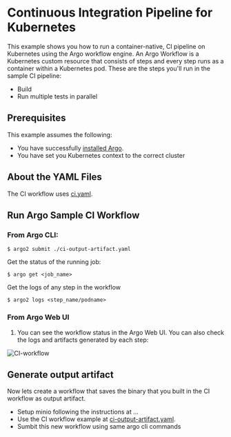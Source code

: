 # Continuous Integration Pipeline for Kubernetes

This example shows you how to run a container-native, CI pipeline on Kubernetes using the Argo workflow engine. An Argo Workflow is a Kubernetes custom resource that consists of steps and every step runs as a container within a Kubernetes pod. These are the steps you'll run in the sample CI pipeline:


* Build 
* Run multiple tests in parallel

## Prerequisites
This example assumes the following:

* You have successfully [installed Argo](https://applatix.com/open-source/argo/get-started/installation).
* You have set you Kubernetes context to the correct cluster


## About the YAML Files

The CI workflow uses [ci.yaml](https://github.com/argoproj/argo/blob/master/examples/ci.yaml).


## Run Argo Sample CI Workflow

### From Argo CLI:

```
$ argo2 submit ./ci-output-artifact.yaml

```
Get the status of the running job:


```
$ argo get <job_name>

```

Get the logs of any step in the workflow

```
$ argo2 logs <step_name/podname>

```

### From Argo Web UI
1. You can see the workflow status in the Argo Web UI. You can also check the logs and artifacts generated by each step:

 ![CI-workflow](../..//images/ciworkflow.png)

## Generate output artifact
Now lets create a workflow that saves the binary that you built in the CI workflow as output artifact.

* Setup minio following the instructions at ...
* Use the CI workflow example at [ci-output-artifact.yaml](https://github.com/argoproj/argo/blob/master/examples/ci-output-artifact.yaml).
* Sumbit this new workflow using same argo cli commands


